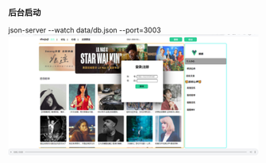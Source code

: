 ### 后台启动
json-server --watch data/db.json --port=3003   
![注册](https://github.com/CoolXuan/blog/raw/main/public/%E9%A1%B9%E7%9B%AE%E5%B1%95%E7%A4%BA/%E9%9F%B3%E4%B9%90%E6%92%AD%E6%94%BE%E5%99%A8-%E4%B8%BB%E9%A1%B5.jpg)
